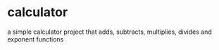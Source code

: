 # calculator

a simple calculator project that adds, subtracts, multiplies, divides and exponent functions 
